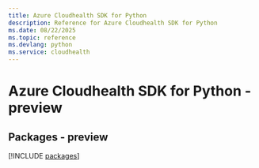 ```yaml
---
title: Azure Cloudhealth SDK for Python
description: Reference for Azure Cloudhealth SDK for Python
ms.date: 08/22/2025
ms.topic: reference
ms.devlang: python
ms.service: cloudhealth
---
```

# Azure Cloudhealth SDK for Python - preview
## Packages - preview
[!INCLUDE [packages](cloudhealth-index.md)]